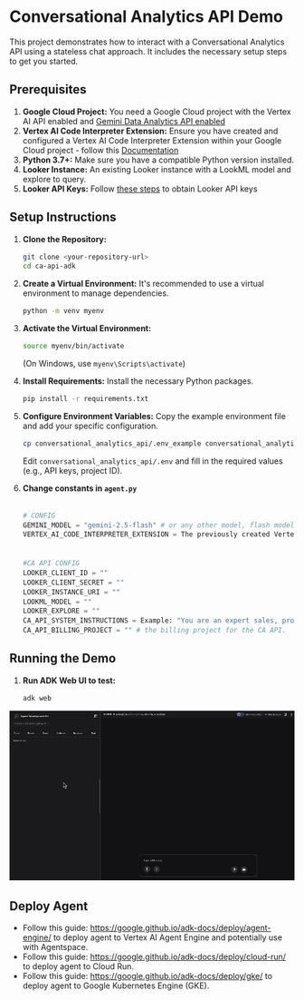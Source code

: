 # Conversational Analytics API Demo

This project demonstrates how to interact with a Conversational Analytics API using a stateless chat approach. It includes the necessary setup steps to get you started.

## Prerequisites

1.  **Google Cloud Project:** You need a Google Cloud project with the Vertex AI API enabled and [Gemini Data Analytics API enabled](https://cloud.google.com/gemini/docs/conversational-analytics-api/enable-the-api)
2.  **Vertex AI Code Interpreter Extension:** Ensure you have created and configured a Vertex AI Code Interpreter Extension within your Google Cloud project - follow this [Documentation](https://cloud.google.com/vertex-ai/generative-ai/docs/extensions/create-extension)
3.  **Python 3.7+:** Make sure you have a compatible Python version installed.
4.  **Looker Instance:** An existing Looker instance with a LookML model and explore to query.
5.  **Looker API Keys:** Follow [these steps](https://cloud.google.com/looker/docs/admin-panel-users-users#api_keys) to obtain Looker API keys

## Setup Instructions

1.  **Clone the Repository:**
    ```bash
    git clone <your-repository-url>
    cd ca-api-adk
    ```

2.  **Create a Virtual Environment:**
    It's recommended to use a virtual environment to manage dependencies.
    ```bash
    python -m venv myenv
    ```

3.  **Activate the Virtual Environment:**
    ```bash
    source myenv/bin/activate
    ```
    (On Windows, use `myenv\Scripts\activate`)

4.  **Install Requirements:**
    Install the necessary Python packages.
    ```bash
    pip install -r requirements.txt
    ```

5.  **Configure Environment Variables:**
    Copy the example environment file and add your specific configuration.
    ```bash
    cp conversational_analytics_api/.env_example conversational_analytics_api/.env
    ```
    Edit `conversational_analytics_api/.env` and fill in the required values (e.g., API keys, project ID).

6.  **Change constants in `agent.py`**
    ```python
    
    # CONFIG
    GEMINI_MODEL = "gemini-2.5-flash" # or any other model, flash models well suited for low latency use cases
    VERTEX_AI_CODE_INTERPRETER_EXTENSION = The previously created Vertex AI Code Interpreter extension in the format of "projects/${project_number}/locations/us-central1/extensions/${extension_id}"
    

    #CA API CONFIG
    LOOKER_CLIENT_ID = "" 
    LOOKER_CLIENT_SECRET = ""
    LOOKER_INSTANCE_URI = ""
    LOOKML_MODEL = ""
    LOOKER_EXPLORE = ""
    CA_API_SYSTEM_INSTRUCTIONS = Example: "You are an expert sales, product, and operations analyst for our e-commerce store. Your primary function is to answer questions by querying the 'Order Items' Explore. Always be concise and data-driven. Never generate a chart."
    CA_API_BILLING_PROJECT = "" # the billing project for the CA API.

    ```


## Running the Demo

1.  **Run ADK Web UI to test:**
    ```bash
    adk web
    ```

![Running CA API with ADK](ca_api_adk_s.gif)

## Deploy Agent

- Follow this guide: https://google.github.io/adk-docs/deploy/agent-engine/ to deploy agent to Vertex AI Agent Engine and potentially use with Agentspace.
- Follow this guide: https://google.github.io/adk-docs/deploy/cloud-run/ to deploy agent to Cloud Run.
- Follow this guide: https://google.github.io/adk-docs/deploy/gke/ to deploy agent to Google Kubernetes Engine (GKE).